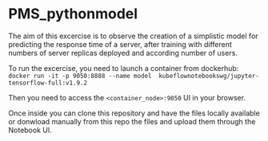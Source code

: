 # PMS_pythonmodel

The aim of this excercise is to observe the creation of a simplistic model for predicting the response time of a server, after training with different numbers of server replicas deployed and according number of users.

To run the excercise, you need to launch a container from dockerhub:
`docker run -it -p 9050:8888 --name model  kubeflownotebookswg/jupyter-tensorflow-full:v1.9.2`

Then you need to access the `<container_node>:9050` UI in your browser.


Once inside you can clone this repository and have the files locally available or donwload manually from this repo the files and upload them through the Notebook UI.



